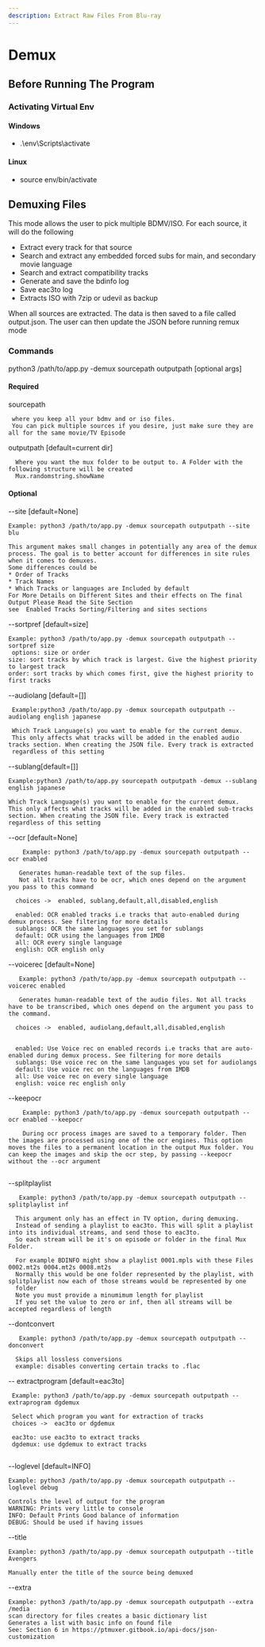 ```yaml
---
description: Extract Raw Files From Blu-ray
---
```


# Demux



## Before Running The Program

### Activating Virtual Env

#### Windows

* .\env\Scripts\activate



#### Linux

* source env/bin/activate



## Demuxing Files

This mode allows the user to pick multiple BDMV/ISO. For each source, it will do the following

* Extract every track for that source
* Search and extract any embedded forced subs for main, and secondary movie language
* Search and extract compatibility tracks
* Generate and save the bdinfo log
* Save eac3to log
* Extracts ISO with 7zip or udevil as backup

When all sources are extracted. The data is then saved to a file called output.json. The user can then update the JSON before running remux mode

### Commands

python3 /path/to/app.py -demux sourcepath outputpath \[optional args]

#### Required

sourcepath

```
 where you keep all your bdmv and or iso files.
 You can pick multiple sources if you desire, just make sure they are all for the same movie/TV Episode
```

outputpath \[default=current dir]

```
  Where you want the mux folder to be output to. A Folder with the following structure will be created
  Mux.randomstring.showName
```

#### Optional

\--site \[default=None]

```
Example: python3 /path/to/app.py -demux sourcepath outputpath --site blu

This argument makes small changes in potentially any area of the demux process. The goal is to better account for differences in site rules when it comes to demuxes.
Some differences could be
* Order of Tracks
* Track Names
* Which Tracks or languages are Included by default
For More Details on Different Sites and their effects on The final Output Please Read the Site Section
see  Enabled Tracks Sorting/Filtering and sites sections
```

\--sortpref \[default=size]

```
Example: python3 /path/to/app.py -demux sourcepath outputpath --sortpref size
 options: size or order
size: sort tracks by which track is largest. Give the highest priority to largest track
order: sort tracks by which comes first, give the highest priority to first tracks
```

\--audiolang \[default=\[]]

```
 Example:python3 /path/to/app.py -demux sourcepath outputpath --audiolang english japanese
 
 Which Track Language(s) you want to enable for the current demux.
 This only affects what tracks will be added in the enabled audio tracks section. When creating the JSON file. Every track is extracted 
 regardless of this setting
```

\--sublang\[default=\[]]

```
Example:python3 /path/to/app.py sourcepath outputpath -demux --sublang english japanese

Which Track Language(s) you want to enable for the current demux.
This only affects what tracks will be added in the enabled sub-tracks section. When creating the JSON file. Every track is extracted 
regardless of this setting
```

\--ocr \[default=None]

```
    Example: python3 /path/to/app.py -demux sourcepath outputpath --ocr enabled

   Generates human-readable text of the sup files. 
   Not all tracks have to be ocr, which ones depend on the argument you pass to this command
   
  choices ->  enabled, sublang,default,all,disabled,english
  
  enabled: OCR enabled tracks i.e tracks that auto-enabled during demux process. See filtering for more details
  sublangs: OCR the same languages you set for sublangs
  default: OCR using the languages from IMDB
  all: OCR every single language
  english: OCR english only
```

\--voicerec \[default=None]

```
   Example: python3 /path/to/app.py -demux sourcepath outputpath --voicerec enabled

   Generates human-readable text of the audio files. Not all tracks have to be transcribed, which ones depend on the argument you pass to the command. 
   
  choices ->  enabled, audiolang,default,all,disabled,english
  
  
  enabled: Use Voice rec on enabled records i.e tracks that are auto-enabled during demux process. See filtering for more details 
  sublangs: Use voice rec on the same languages you set for audiolangs
  default: Use voice rec on the languages from IMDB
  all: Use voice rec on every single language
  english: voice rec english only
```

\--keepocr&#x20;

```
    Example: python3 /path/to/app.py -demux sourcepath outputpath --ocr enabled --keepocr
    
    During ocr process images are saved to a temporary folder. Then the images are processed using one of the ocr engines. This option moves the files to a permanent location in the output Mux folder. You can keep the images and skip the ocr step, by passing --keepocr without the --ocr argument 
    
```

\--splitplaylist

```
   Example: python3 /path/to/app.py -demux sourcepath outputpath --splitplaylist inf

  This argument only has an effect in TV option, during demuxing. 
  Instead of sending a playlist to eac3to. This will split a playlist into its individual streams, and send those to eac3to.
  So each stream will be it's on episode or folder in the final Mux Folder.
  
  For example BDINFO might show a playlist 0001.mpls with these Files 0002.mt2s 0004.mt2s 0008.mt2s
  Normally this would be one folder represented by the playlist, with splitplaylist now each of those streams would be represented by one 
  folder
  Note you must provide a minumimum length for playlist
  If you set the value to zero or inf, then all streams will be accepted regardless of length

```

\--dontconvert

```
   Example: python3 /path/to/app.py -demux sourcepath outputpath --donconvert

  Skips all lossless conversions
  example: disables converting certain tracks to .flac
```

\-- extractprogram \[default=eac3to]

```
 Example: python3 /path/to/app.py -demux sourcepath outputpath --extraprogram dgdemux
  
 Select which program you want for extraction of tracks
 choices ->  eac3to or dgdemux
 
 eac3to: use eac3to to extract tracks
 dgdemux: use dgdemux to extract tracks
 
```

\--loglevel \[default=INFO]

```
Example: python3 /path/to/app.py -demux sourcepath outputpath --loglevel debug

Controls the level of output for the program
WARNING: Prints very little to console
INFO: Default Prints Good balance of information
DEBUG: Should be used if having issues
```

\--title

```
Example: python3 /path/to/app.py -demux sourcepath outputpath --title Avengers

Manually enter the title of the source being demuxed
```

\--extra&#x20;

```
Example: python3 /path/to/app.py -demux sourcepath outputpath --extra /media
scan directory for files creates a basic dictionary list 
Generates a list with basic info on found file
See: Section 6 in https://ptmuxer.gitbook.io/api-docs/json-customization
```

